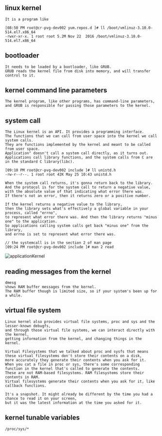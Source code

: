 linux kernel
------------
    It is a program like
    
    [08:50 PM root@cr-pvg-dev002 yum.repos.d ]# ll /boot/vmlinuz-3.10.0-514.el7.x86_64 
    -rwxr-xr-x. 1 root root 5.2M Nov 22  2016 /boot/vmlinuz-3.10.0-514.el7.x86_64

bootloader
----------    
    It needs to be loaded by a bootloader, like GRUB.
    GRUB reads the kernel file from disk into memory, and will transfer control to it.
 
kernel command line parameters
------------------------------    
    The kernel program, like other programs, has command-line parameters, 
    and GRUB is responsible for passing those parameters to the kernel. 

system call
-----------    
    The Linux kernel is an API. It provides a programming interface. 
    The functions that we can call from user space into the kernel we call system calls.
    They are functions implemented by the kernel and meant to be called from user space.
    Application" doesn't call a system call directly, as it turns out. 
    Applications call library functions, and the system calls from C are in the standard C library(libc).
    
    [09:10 PM root@cr-pvg-dev002 include ]# ll unistd.h 
    -rw-r--r--. 1 root root 42K May 25 10:43 unistd.h
 
    When the system call returns, it's gonna return back to the library. 
    And the protocol is for the system call to return a negative value, 
    with the absolute value of that indicating what error there was. 
    If there's not an error, then it returns zero or a positive number.
    
    If the kernel returns a negative value to the library, 
    then the library sets what's effectively a global variable in your process, called "errno",
    to represent what error there was. And then the library returns "minus one" to the application. 
    So applications calling system calls get back "minus one" from the library, 
    and errno is set to represent what error there was.
    
    // the systemcall is in the section 2 of man page
    [09:24 PM root@cr-pvg-dev002 include ]# man 2 read
    
![applicationKernel](https://github.com/Youcheng/ServerTuning/blob/master/LinuxBasics/applicationKernel.png) 
        
reading messages from the kernel
--------------------------------
    dmesg
    shows RAM buffer messages from the kernel.
    The RAM buffer though is limited size, so if your system's been up for a while.
    
virtual file system
-------------------    
    Linux kernel also provides virtual file systems, proc and sys and the lesser-known debugfs, 
    and through those virtual file systems, we can interact directly with the kernel, 
    getting information from the kernel, and changing things in the kernel.
    
    Virtual Filesystems that we talked about proc and sysfs that means these virtual filesystems don't store their contents on a disk, 
    more accurately they generate their contents when you ask for it. 
    When you cat a file in proc or sys, there's some corresponding function in the kernel that's called to generate the contents. 
    These are not RAM-based filesystems. RAM filesystems store their contents in RAM. 
    Virtual filesystems generate their contents when you ask for it, like callback functions.
 
    It's a snapshot. It might already be different by the time you had a chance to read it on your screen, 
    but it was the latest information at the time you asked for it.


kernel tunable variables
------------------------
    /proc/sys/*    
